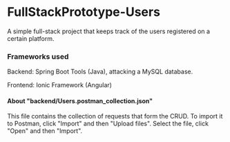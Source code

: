 # FullStackPrototype-Users

A simple full-stack project that keeps track of the users registered on a certain platform.


### Frameworks used

Backend: Spring Boot Tools (Java), attacking a MySQL database.

Frontend: Ionic Framework (Angular)


#### About "backend/Users.postman_collection.json"

This file contains the collection of requests that form the CRUD.
To import it to Postman, click "Import" and then "Upload files". Select the file, click "Open" and then "Import".
